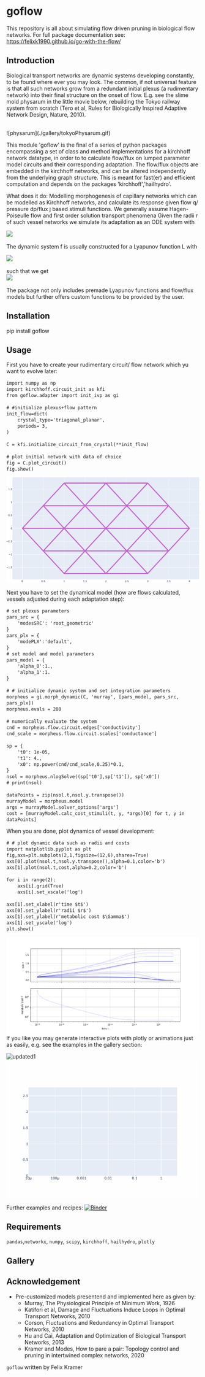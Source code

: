 # goflow

This repository is all about simulating flow driven pruning in biological flow networks. For full package documentation see:
<https://felixk1990.github.io/go-with-the-flow/>
##  Introduction
Biological transport networks are dynamic systems developing constantly, to be found where ever you may look. The common, if not universal feature is that all such networks grow from a redundant initial plexus (a rudimentary network) into their final structure on the onset of flow. E.g. see the slime mold physarum in the little movie below, rebuilding the Tokyo railway system from scratch (Tero et al, Rules for Biologically Inspired Adaptive Network Design, Nature, 2010).

<br>
![physarum](./gallery/tokyoPhysarum.gif)
<br>

This module 'goflow' is the final of a series of python packages encompassing a set of class and method implementations for a kirchhoff network datatype, in order to to calculate flow/flux on lumped parameter model circuits and their corresponding adaptation. The flow/flux objects are embedded in the kirchhoff networks, and can be altered independently from the underlying graph structure. This is meant for fast(er) and efficient computation and depends on the packages 'kirchhoff','hailhydro'.

What does it do: Modelling morphogenesis of capillary networks which can be modelled as Kirchhoff networks, and calculate its response given flow q/ pressure dp/flux j based stimuli functions. We generally assume Hagen-Poiseulle flow and first order solution transport phenomena Given the radii r of such vessel networks we simulate its adaptation as an ODE system with <br>

<img src="https://render.githubusercontent.com/render/math?math=\dot{r}_i (t) = f_i( \lbrace r \rbrace, \lbrace q \rbrace, \lbrace j \rbrace, ... ) ">

The dynamic system f is usually constructed for a Lyapunov function L with <br>

<img src="https://render.githubusercontent.com/render/math?math=L = \sum_i \alpha_1 p_i^2r_i^4 %2B \alpha_0 r_i^2 %2B+...">

such that we get <br>
<img src="https://render.githubusercontent.com/render/math?math=f_i( \lbrace r \rbrace, \lbrace q \rbrace, \lbrace j \rbrace, ... )= -\frac{dL}{dr_i} ">

The package not only includes premade Lyapunov functions and flow/flux models but further offers custom functions to be provided by the user.
##  Installation
pip install goflow
##  Usage
First you have to create your rudimentary circuit/ flow network which yu want to evolve later:
```
import numpy as np
import kirchhoff.circuit_init as kfi
from goflow.adapter import init_ivp as gi

# #initialize plexus+flow pattern
init_flow=dict(
    crystal_type='triagonal_planar',
    periods= 3,
)

C = kfi.initialize_circuit_from_crystal(**init_flow)

# plot initial network with data of choice
fig = C.plot_circuit()
fig.show()
```
![plexus](./gallery/plexus_murray.png)

Next you have to set the dynamical model (how are flows calculated, vessels adjusted during each adaptation step):
```
# set plexus parameters
pars_src = {
    'modesSRC': 'root_geometric'
}
pars_plx = {
    'modePLX':'default',
}
# set model and model parameters
pars_model = {
    'alpha_0':1.,
    'alpha_1':1.
}

# # initialize dynamic system and set integration parameters
morpheus = gi.morph_dynamic(C, 'murray', [pars_model, pars_src, pars_plx])
morpheus.evals = 200

# numerically evaluate the system
cnd = morpheus.flow.circuit.edges['conductivity']
cnd_scale = morpheus.flow.circuit.scales['conductance']

sp = {
    't0': 1e-05,
    't1': 4.,
    'x0': np.power(cnd/cnd_scale,0.25)*0.1,
}
nsol = morpheus.nlogSolve((sp['t0'],sp['t1']), sp['x0'])
# print(nsol)

dataPoints = zip(nsol.t,nsol.y.transpose())
murrayModel = morpheus.model
args = murrayModel.solver_options['args']
cost = [murrayModel.calc_cost_stimuli(t, y, *args)[0] for t, y in dataPoints]
```
When you are done, plot dynamics of vessel development:
```
# # plot dynamic data such as radii and costs
import matplotlib.pyplot as plt
fig,axs=plt.subplots(2,1,figsize=(12,6),sharex=True)
axs[0].plot(nsol.t,nsol.y.transpose(),alpha=0.1,color='b')
axs[1].plot(nsol.t,cost,alpha=0.2,color='b')

for i in range(2):
    axs[i].grid(True)
    axs[i].set_xscale('log')

axs[1].set_xlabel(r'time $t$')
axs[0].set_ylabel(r'radii $r$')
axs[1].set_ylabel(r'metabolic cost $\Gamma$')
axs[1].set_yscale('log')
plt.show()
```
![dynamics](./gallery/dynamics_murray.png)<br>
If you like you may generate interactive plots with plotly or animations just as easily, e.g. see the examples in the gallery section:

![updated1](./gallery/murray_triagonal_plexus.gif)<br>
![updated2](./gallery/murray_triagonal_dynm.gif)<br>

Further examples and recipes: [![Binder](https://mybinder.org/badge_logo.svg)](https://mybinder.org/v2/gh/felixk1990/go-with-the-flow/examples)
##  Requirements
``` pandas ```,``` networkx ```, ``` numpy ```, ``` scipy ```, ``` kirchhoff ```, ``` hailhydro ```, ```plotly```
##  Gallery

## Acknowledgement
* Pre-customized models presentend and implemented here as given by:
    *  Murray, The Physiological Principle of Minimum Work, 1926
    *  Katifori et al, Damage and Fluctuations Induce Loops in Optimal Transport Networks, 2010
    *  Corson, Fluctuations and Redundancy in Optimal Transport Networks, 2010
    *  Hu and Cai, Adaptation and Optimization of Biological Transport Networks, 2013
    *  Kramer and Modes, How to pare a pair: Topology control and pruning in intertwined complex networks, 2020

```goflow``` written by Felix Kramer
